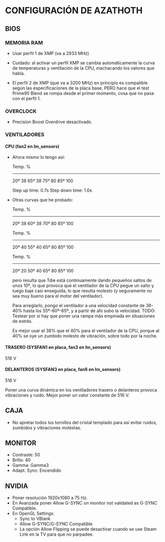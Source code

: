 # CONFIGURACIÓN DE AZATHOTH

## BIOS

### MEMORIA RAM

- Usar perfil 1 de XMP (va a 2933 MHz)

- Cuidado: al activar un perfil XMP se cambia automáticamente la curva de
  temperaturas y ventilación de la CPU, machacando los valores que había.

- El perfil 2 de XMP (que va a 3200 MHz) en principio es compatible según las
  especificaciones de la placa base, PERO hace que el test Prime95 Blend se
  rompa desde el primer momento, cosa que no pasa con el perfil 1.

### OVERCLOCK

- Precision Boost Overdrive desactivado.

### VENTILADORES

#### CPU (fan2 en lm_sensors)

- Ahora mismo lo tengo así:

    Temp.    %
    ------ -----
     20º     38
     65º     38
     75º     80
     85º    100

    Step up time: 0.7s
    Step down time: 1.0s

- Otras curvas que he probado:

    Temp.    %
    ------ -----
     20º     38
     60º     38
     70º     80
     85º    100

    Temp.    %
    ------ -----
     20º     40
     55º     40
     65º     80
     85º    100

    Temp.    %
    ------ -----
     20º     20
     50º     40
     65º     80
     85º    100

  pero resulta que Tdie está continuamente dando pequeños saltos de unos 10º,
  lo que provoca que el ventilador de la CPU pegue un salto y luego baje casi
  enseguida, lo que resulta molesto (y seguramente no sea muy bueno para el
  motor del ventilador).

  Para arreglarlo, pongo el ventilador a una velocidad constante de 38-40%
  hasta los 55º-60º-65º, y a partir de ahí subo la velocidad. TODO: Testear por
  si hay que poner una rampa más empinada en situaciones de estrés.

  Es mejor usar el 38% que el 40% para el ventilador de la CPU, porque al 40%
  se oye un zumbido molesto de vibración, sobre todo por la noche.

#### TRASERO (SYSFAN1 en placa, fan3 en lm_sensors)

516 V

#### DELANTEROS (SYSFAN3 en placa, fan6 en lm_sensors)

516 V

Poner una curva dinámica en los ventiladores trasero o delanteros provoca
vibraciones y ruido. Mejor poner un valor constante de 516 V.

## CAJA

- No apretar todos los tornillos del cristal templado para así evitar ruidos,
  zumbidos y vibraciones molestas.

## MONITOR

- Contraste: 50
- Brillo: 40
- Gamma: Gamma3
- Adapt. Sync: Encendido

## NVIDIA

- Poner resolución 1920x1080 a 75 Hz.
- En Avanzada poner Allow G-SYNC on monitor not validated as G-SYNC Compatible.
- En OpenGL Settings:
  - Sync to VBlank
  - Allow G-SYNC/G-SYNC Compatible
  - La opción Allow Flipping se puede desactivar cuando se use Steam Link en la
    TV para que no parpadee.
